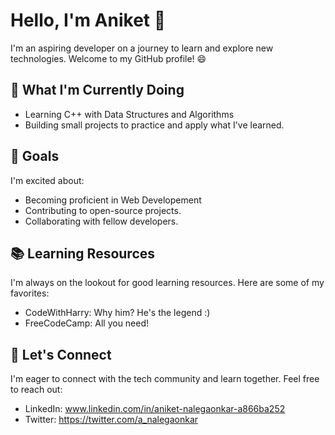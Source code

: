 # Hello, I'm Aniket 👋

I'm an aspiring developer on a journey to learn and explore new technologies. Welcome to my GitHub profile! 😄

## 🔭 What I'm Currently Doing

- Learning C++ with Data Structures and Algorithms
- Building small projects to practice and apply what I've learned.

## 🌱 Goals

I'm excited about:

- Becoming proficient in Web Developement 
- Contributing to open-source projects.
- Collaborating with fellow developers.

## 📚 Learning Resources

I'm always on the lookout for good learning resources. Here are some of my favorites:

- CodeWithHarry: Why him? He's the legend :)
- FreeCodeCamp: All you need!

## 💬 Let's Connect

I'm eager to connect with the tech community and learn together. Feel free to reach out:

- LinkedIn: www.linkedin.com/in/aniket-nalegaonkar-a866ba252
- Twitter: https://twitter.com/a_nalegaonkar

